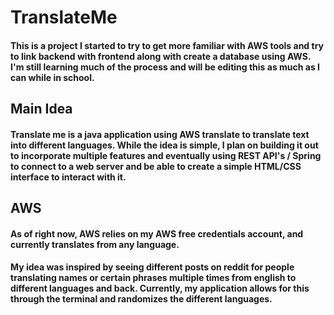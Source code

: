 # TranslateMe

#### This is a project I started to try to get more familiar with AWS tools and try to link backend with frontend along with create a database using AWS. I'm still learning much of the process and will be editing this as much as I can while in school.

## Main Idea

#### Translate me is a java application using AWS translate to translate text into different languages. While the idea is simple, I plan on building it out to incorporate multiple features and eventually using REST API's / Spring to connect to a web server and be able to create a simple HTML/CSS interface to interact with it.

## AWS

#### As of right now, AWS relies on my AWS free credentials account, and currently translates from any language.

#### My idea was inspired by seeing different posts on reddit for people translating names or certain phrases multiple times from english to different languages and back. Currently, my application allows for this through the terminal and randomizes the different languages.
